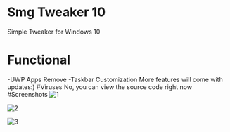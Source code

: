 # Smg Tweaker 10
Simple Tweaker for Windows 10
# Functional
-UWP Apps Remove
-Taskbar Customization
More features will come with updates:)
#Viruses
No, you can view the source code right now
#Screenshots
![1](https://github.com/user-attachments/assets/79093ab6-ee67-4ead-9209-7656d3b070d6)

![2](https://github.com/user-attachments/assets/d15c301e-cd32-46de-a9ae-bd0b0006d6b0)

![3](https://github.com/user-attachments/assets/0fe6eb35-7688-4e8f-8f51-12463e970cf1)

